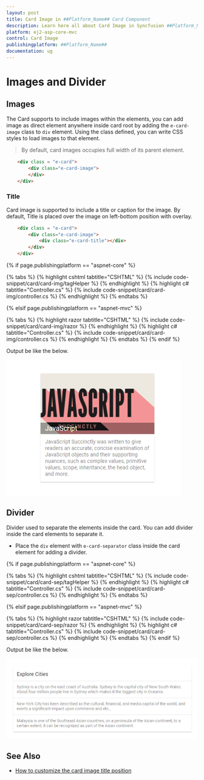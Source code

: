 ```yaml
---
layout: post
title: Card Image in ##Platform_Name## Card Component
description: Learn here all about Card Image in Syncfusion ##Platform_Name## Card component of Syncfusion Essential JS 2 and more.
platform: ej2-asp-core-mvc
control: Card Image
publishingplatform: ##Platform_Name##
documentation: ug
---
```



# Images and Divider

## Images

The Card supports to include images within the elements, you can add image as direct element anywhere inside card root by adding the `e-card-image` class to `div` element. Using the class defined, you can write CSS styles to load images to that element.

> By default, card images occupies full width of its parent element.

```html
    <div class = "e-card">
        <div class="e-card-image">
        </div>
    </div>
```

### Title

Card image is supported to include a title or caption for the image. By default, Title is placed over the image on left-bottom position with overlay.

```html
    <div class = "e-card">
        <div class="e-card-image">
            <div class="e-card-title"></div>
        </div>
    </div>
```

{% if page.publishingplatform == "aspnet-core" %}

{% tabs %}
{% highlight cshtml tabtitle="CSHTML" %}
{% include code-snippet/card/card-img/tagHelper %}
{% endhighlight %}
{% highlight c# tabtitle="Controller.cs" %}
{% include code-snippet/card/card-img/controller.cs %}
{% endhighlight %}
{% endtabs %}

{% elsif page.publishingplatform == "aspnet-mvc" %}

{% tabs %}
{% highlight razor tabtitle="CSHTML" %}
{% include code-snippet/card/card-img/razor %}
{% endhighlight %}
{% highlight c# tabtitle="Controller.cs" %}
{% include code-snippet/card/card-img/controller.cs %}
{% endhighlight %}
{% endtabs %}
{% endif %}



Output be like the below.

![CSS Card Control with images and divider](./images/card-image.PNG)

## Divider

Divider used to separate the elements inside the card. You can add divider inside the card elements to separate it.

* Place the `div` element with `e-card-separator` class inside the card element for adding a divider.

{% if page.publishingplatform == "aspnet-core" %}

{% tabs %}
{% highlight cshtml tabtitle="CSHTML" %}
{% include code-snippet/card/card-sep/tagHelper %}
{% endhighlight %}
{% highlight c# tabtitle="Controller.cs" %}
{% include code-snippet/card/card-sep/controller.cs %}
{% endhighlight %}
{% endtabs %}

{% elsif page.publishingplatform == "aspnet-mvc" %}

{% tabs %}
{% highlight razor tabtitle="CSHTML" %}
{% include code-snippet/card/card-sep/razor %}
{% endhighlight %}
{% highlight c# tabtitle="Controller.cs" %}
{% include code-snippet/card/card-sep/controller.cs %}
{% endhighlight %}
{% endtabs %}
{% endif %}



Output be like the below.

![CSS Card Control with images and divider](./images/card-divider.PNG)

## See Also

* [How to customize the card image title position](./how-to/customize-the-card-image-title-position)